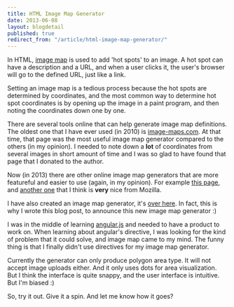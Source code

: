 ```yaml
---
title: HTML Image Map Generator
date: 2013-06-08
layout: blogdetail
published: true
redirect_from: "/article/html-image-map-generator/"
---
```


In HTML, [image map](http://en.wikipedia.org/wiki/Image_map) is used to add 'hot spots' to an image. A hot spot can have a description and a URL, and when a user clicks it, the user's browser will go to the defined URL, just like a link.

Setting an image map is a tedious process because the hot spots are determined by coordinates, and the most common way to determine hot spot coordinates is by opening up the image in a paint program, and then noting the coordinates down one by one.

There are several tools online that can help generate image map definitions. The oldest one that I have ever used (in 2010) is [image-maps.com](http://www.image-maps.com/). At that time, that page was the most useful image map generator compared to the others (in my opinion). I needed to note down a **lot** of coordinates from several images in short amount of time and I was so glad to have found that page that I donated to the author.

Now (in 2013) there are other online image map generators that are more featureful and easier to use (again, in my opinion). For example [this page](http://www.maschek.hu/imagemap/imgmap), and [another one](https://developer.cdn.mozilla.net/media/uploads/demos/s/u/summerstyle/365ccfd644f2b008c33f0046d2ba1a8f/summer-html-image-ma_1355318513_demo_package/index.html) that I think is **very** nice from Mozilla.

I have also created an image map generator, it's [over here]({{site.url}}/apps/imagemap/). In fact, this is why I wrote this blog post, to announce this new image map generator :)

I was in the middle of learning [angular.js](http://angularjs.org/) and needed to have a product to work on. When learning about angular's directive, I was looking for the kind of problem that it could solve, and image map came to my mind. The funny thing is that I finally didn't use directives for my image map generator.

Currently the generator can only produce polygon area type. It will not accept image uploads either. And it only uses dots for area visualization. But I think the interface is quite snappy, and the user interface is intuitive. But I'm biased :)

So, try it out. Give it a spin. And let me know how it goes?
